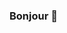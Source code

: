 ### Bonjour 👋

<!--
**caperuisseau/caperuisseau** est un référentiel ✨ _spécial_ ✨ car son `README.md` (ce fichier) apparaît sur votre profil GitHub.

Voici quelques idées pour vous aider à démarrer:

- 🔭 Je travaille actuellement sur :notpad++
- 🌱 J'apprends actuellement :le CM2
- 👯 Je cherche à collaborer sur :bit.ly/caperuisseau
- 📫 Comment me joindre : clmnt.coutant.2012@gmail.com
- ⚡ Fun fact : la bouffe
-->
